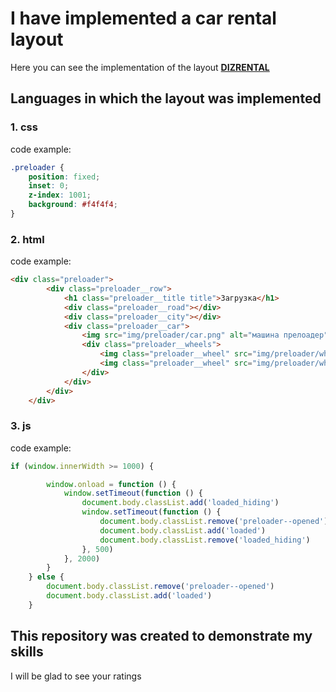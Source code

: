 # I have implemented a car rental layout
Here you can see the implementation of the layout **[DIZRENTAL](https://www.figma.com/design/Xz2zuX7Uus6inkUqLVdLyI/Landing-page---%D0%90%D1%80%D0%B5%D0%BD%D0%B4%D0%B0-%D0%B0%D0%B2%D1%82%D0%BE-(Copy)?node-id=8021-1173&t=b9N5GIg5bCxTCtAh-0 )**

## Languages ​​in which the layout was implemented

### 1. **css**
code example:
```css
.preloader {
    position: fixed;
    inset: 0;
    z-index: 1001;
    background: #f4f4f4;
}
```
### 2. **html**
code example:
```html
<div class="preloader">
        <div class="preloader__row">
            <h1 class="preloader__title title">Загрузка</h1>
            <div class="preloader__road"></div>
            <div class="preloader__city"></div>
            <div class="preloader__car">
                <img src="img/preloader/car.png" alt="машина прелоадер">
                <div class="preloader__wheels">
                    <img class="preloader__wheel" src="img/preloader/wheel.png" alt="колесо">
                    <img class="preloader__wheel" src="img/preloader/wheel.png" alt="колесо">
                </div>
            </div>
        </div>
    </div>
```
### 3. **js**
code example:
```js
if (window.innerWidth >= 1000) {

        window.onload = function () {
            window.setTimeout(function () {
                document.body.classList.add('loaded_hiding')
                window.setTimeout(function () {
                    document.body.classList.remove('preloader--opened')
                    document.body.classList.add('loaded')
                    document.body.classList.remove('loaded_hiding')
                }, 500)
            }, 2000)
        }
    } else {
        document.body.classList.remove('preloader--opened')
        document.body.classList.add('loaded')
    }
```
## This repository was created to demonstrate my skills
I will be glad to see your ratings
